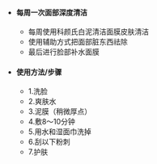 - #### 每周一次面部深度清洁
	- 每周使用科颜氏白泥清洁面膜皮肤清洁
	- 使用辅助方式把面部脏东西祛除
	- 最后进行脸部补水面膜
- #### 使用方法/步骤
	- 1.洗脸
	- 2.爽肤水
	- 3.泥膜（稍微厚点）
	- 4.敷8～10分钟
	- 5.用水和湿面巾洗掉
	- 6.刮以下粉刺
	- 7.护肤
